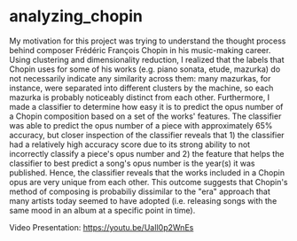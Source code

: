 # analyzing_chopin

My motivation for this project was trying to understand the thought process behind composer Frédéric François Chopin in his music-making career. Using clustering and dimensionality reduction, I realized that the labels that Chopin uses for some of his works (e.g. piano sonata, etude, mazurka) do not necessarily indicate any similarity across them: many mazurkas, for instance, were separated into different clusters by the machine, so each mazurka is probably noticeably distinct from each other. Furthermore, I made a classifier to determine how easy it is to predict the opus number of a Chopin composition based on a set of the works' features. The classifier was able to predict the opus number of a piece with approximately 65% accuracy, but closer inspection of the classifier reveals that 1) the classifier had a relatively high accuracy score due to its strong ability to not incorrectly classify a piece's opus number and 2) the feature that helps the classifier to best predict a song's opus number is the year(s) it was published. Hence, the classifier reveals that the works included in a Chopin opus are very unique from each other. This outcome suggests that Chopin's method of composing is probabiliy dissimilar to the "era" approach that many artists today seemed to have adopted (i.e. releasing songs with the same mood in an album at a specific point in time).

Video Presentation: https://youtu.be/UaIl0p2WnEs
